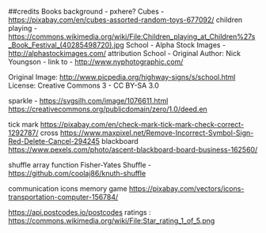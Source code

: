 

##credits
Books background - pxhere?
Cubes - https://pixabay.com/en/cubes-assorted-random-toys-677092/
children playing - https://commons.wikimedia.org/wiki/File:Children_playing_at_Children%27s_Book_Festival_(40285498720).jpg
School - Alpha Stock Images - http://alphastockimages.com/ attribution
School - Original Author: Nick Youngson - link to - http://www.nyphotographic.com/

Original Image: http://www.picpedia.org/highway-signs/s/school.html
License: Creative Commons 3 - CC BY-SA 3.0

sparkle - https://svgsilh.com/image/1076611.html https://creativecommons.org/publicdomain/zero/1.0/deed.en

tick mark https://pixabay.com/en/check-mark-tick-mark-check-correct-1292787/
cross https://www.maxpixel.net/Remove-Incorrect-Symbol-Sign-Red-Delete-Cancel-294245
blackboard https://www.pexels.com/photo/ascent-blackboard-board-business-162560/

shuffle array function Fisher-Yates Shuffle - https://github.com/coolaj86/knuth-shuffle

communication icons memory game https://pixabay.com/vectors/icons-transportation-computer-156784/

https://api.postcodes.io/postcodes
ratings : https://commons.wikimedia.org/wiki/File:Star_rating_1_of_5.png